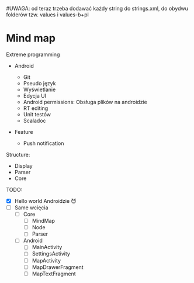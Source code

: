 #UWAGA: od teraz trzeba dodawać każdy string do strings.xml, do obydwu folderów tzw. values i values-b+pl


# Mind map

Extreme programming

- Android
	- Git
	- Pseudo język
	- Wyświetlanie
	- Edycja UI
	- Android permissions: Obsługa plików na androidzie
	- RT editing
	- Unit testów
	- Scaladoc

- Feature
	- Push notification

Structure:
- Display
- Parser
- Core


TODO:

- [x] Hello world Androidzie :smiling_imp:
- [ ] Same wcięcia
	- [ ] Core
		- [ ] MindMap
		- [ ] Node
		- [ ] Parser
	- [ ] Android
		- [ ] MainActivity
		- [ ] SettingsActivity
		- [ ] MapActivity
		- [ ] MapDrawerFragment
		- [ ] MapTextFragment
